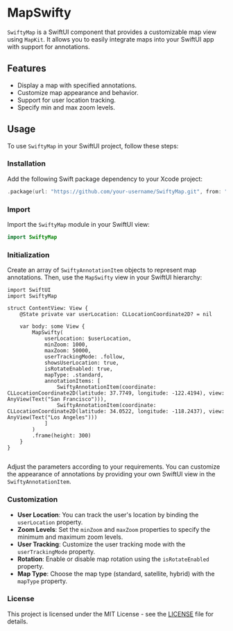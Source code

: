 # MapSwifty

`SwiftyMap` is a SwiftUI component that provides a customizable map view using `MapKit`. It allows you to easily integrate maps into your SwiftUI app with support for annotations.

## Features

- Display a map with specified annotations.
- Customize map appearance and behavior.
- Support for user location tracking.
- Specify min and max zoom levels.

## Usage

To use `SwiftyMap` in your SwiftUI project, follow these steps:

### Installation

Add the following Swift package dependency to your Xcode project:

```swift
.package(url: "https://github.com/your-username/SwiftyMap.git", from: "1.0.0")
```

### Import

Import the `SwiftyMap` module in your SwiftUI view:

```swift
import SwiftyMap
```

### Initialization

Create an array of `SwiftyAnnotationItem` objects to represent map annotations. Then, use the `MapSwifty` view in your SwiftUI hierarchy:


``` 
import SwiftUI
import SwiftyMap

struct ContentView: View {
    @State private var userLocation: CLLocationCoordinate2D? = nil

    var body: some View {
        MapSwifty(
            userLocation: $userLocation,
            minZoom: 1000,
            maxZoom: 50000,
            userTrackingMode: .follow,
            showsUserLocation: true,
            isRotateEnabled: true,
            mapType: .standard,
            annotationItems: [
                SwiftyAnnotationItem(coordinate: CLLocationCoordinate2D(latitude: 37.7749, longitude: -122.4194), view: AnyView(Text("San Francisco"))),
                SwiftyAnnotationItem(coordinate: CLLocationCoordinate2D(latitude: 34.0522, longitude: -118.2437), view: AnyView(Text("Los Angeles")))
            ]
        )
        .frame(height: 300)
    }
}


```

Adjust the parameters according to your requirements. You can customize the appearance of annotations by providing your own SwiftUI view in the `SwiftyAnnotationItem`.

### Customization

- **User Location**: You can track the user's location by binding the `userLocation` property.
- **Zoom Levels**: Set the `minZoom` and `maxZoom` properties to specify the minimum and maximum zoom levels.
- **User Tracking**: Customize the user tracking mode with the `userTrackingMode` property.
- **Rotation**: Enable or disable map rotation using the `isRotateEnabled` property.
- **Map Type**: Choose the map type (standard, satellite, hybrid) with the `mapType` property.

### License

This project is licensed under the MIT License - see the [LICENSE](LICENSE) file for details.

